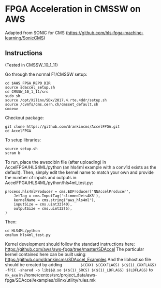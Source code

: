 # FPGA Acceleration in CMSSW on AWS

Adapted from SONIC for CMS (https://github.com/hls-fpga-machine-learning/SonicCMS)

## Instructions

(Tested in CMSSW_10_1_11)

Go through the normal F1/CMSSW setup:
```
cd $AWS_FPGA_REPO_DIR                                         
source sdaccel_setup.sh
cd CMSSW_10_1_11/src
sudo sh
source /opt/Xilinx/SDx/2017.4.rte.4ddr/setup.sh
source /cvmfs/cms.cern.ch/cmsset_default.sh
cmsenv
```
Checkout package:
```
git clone https://github.com/drankincms/AccelFPGA.git
cd AccelFPGA
```

To setup libraries:
```
source setup.sh
scram b
```

To run, place the awsxclbin file (after uploading) in AccelFPGA/HLS4ML/python (an hls4ml example with a conv1d exists as the default).
Then, simply edit the kernel name to match your own and provide the number of inputs and outputs in AccelFPGA/HLS4ML/python/hls4ml_test.py:
```
process.hls4mlProducer = cms.EDProducer('NNAccelProducer',
    JetTag = cms.InputTag('slimmedJetsAK8'),
    kernelName = cms.string("aws_hls4ml"),
    inputSize = cms.uint32(40),
    outputSize = cms.uint32(5),
)
```

Then:
```
cd HLS4ML/python
cmsRun hls4ml_test.py
```

Kernel development should follow the standard instructions here: https://github.com/aws/aws-fpga/tree/master/SDAccel
The particular kernel contained here can be built using: https://github.com/drankincms/SDAccel_Examples
And the libhost.so file should be created by adding
```        $(CXX) $(CXXFLAGS) $($(1)_CXXFLAGS) -fPIC -shared -o lib$$@.so $($(1)_SRCS) $($(1)_LDFLAGS) $(LDFLAGS)```
to `mk_exe` in /home/centos/src/project_data/aws-fpga/SDAccel/examples/xilinx/utility/rules.mk
